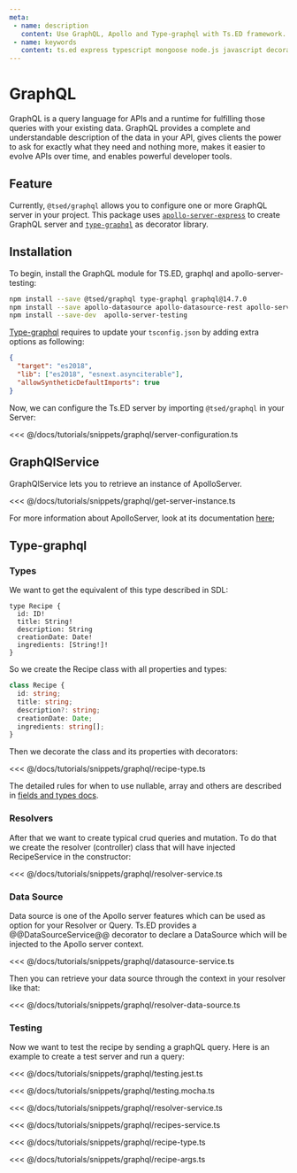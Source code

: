 ```yaml
---
meta:
 - name: description
   content: Use GraphQL, Apollo and Type-graphql with Ts.ED framework. GraphQL is a query language for APIs and a runtime for fulfilling those queries with your existing data.
 - name: keywords
   content: ts.ed express typescript mongoose node.js javascript decorators
---
```

# GraphQL <Badge text="Contributors are welcome" /> <Badge text="Help wanted" />

<Banner src="https://graphql.org/img/logo.svg" href="https://graphql.org/" height="128" />

GraphQL is a query language for APIs and a runtime for fulfilling those queries with your existing data. GraphQL provides a complete and understandable description of the data in your API, gives clients the power to ask for exactly what they need and nothing more, makes it easier to evolve APIs over time, and enables powerful developer tools.

## Feature

Currently, `@tsed/graphql` allows you to configure one or more GraphQL server in your project.
This package uses [`apollo-server-express`](https://www.apollographql.com/docs/apollo-server/api/apollo-server.html) to create GraphQL server and [`type-graphql`](https://19majkel94.github.io/type-graphql/)
as decorator library.

## Installation

To begin, install the GraphQL module for TS.ED, graphql and apollo-server-testing:
```bash
npm install --save @tsed/graphql type-graphql graphql@14.7.0
npm install --save apollo-datasource apollo-datasource-rest apollo-server-express
npm install --save-dev  apollo-server-testing
```

[Type-graphql](https://19majkel94.github.io/type-graphql/) requires to update your `tsconfig.json` by adding extra options as following:

```json
{
  "target": "es2018",
  "lib": ["es2018", "esnext.asynciterable"],
  "allowSyntheticDefaultImports": true
}
```

Now, we can configure the Ts.ED server by importing `@tsed/graphql` in your Server:

<<< @/docs/tutorials/snippets/graphql/server-configuration.ts

## GraphQlService

GraphQlService lets you to retrieve an instance of ApolloServer.

<<< @/docs/tutorials/snippets/graphql/get-server-instance.ts

For more information about ApolloServer, look at its documentation [here](https://www.apollographql.com/docs/apollo-server/api/apollo-server.html);

## Type-graphql
### Types

We want to get the equivalent of this type described in SDL:

```
type Recipe {
  id: ID!
  title: String!
  description: String
  creationDate: Date!
  ingredients: [String!]!
}
```

So we create the Recipe class with all properties and types:

```typescript
class Recipe {
  id: string;
  title: string;
  description?: string;
  creationDate: Date;
  ingredients: string[];
}
```

Then we decorate the class and its properties with decorators:

<<< @/docs/tutorials/snippets/graphql/recipe-type.ts

The detailed rules for when to use nullable, array and others are described in [fields and types docs](https://19majkel94.github.io/type-graphql/docs/types-and-fields.html).

###  Resolvers

After that we want to create typical crud queries and mutation. To do that we create the resolver (controller) class that will have injected RecipeService in the constructor:

<<< @/docs/tutorials/snippets/graphql/resolver-service.ts

### Data Source

Data source is one of the Apollo server features which can be used as option for your Resolver or Query.
Ts.ED provides a @@DataSourceService@@ decorator to declare a DataSource which will be injected to the Apollo server context.

<<< @/docs/tutorials/snippets/graphql/datasource-service.ts

Then you can retrieve your data source through the context in your resolver like that:

<<< @/docs/tutorials/snippets/graphql/resolver-data-source.ts

### Testing

Now we want to test the recipe by sending a graphQL query.
Here is an example to create a test server and run a query:

<Tabs class="-code">
  <Tab label="Jest">
  
<<< @/docs/tutorials/snippets/graphql/testing.jest.ts

  </Tab>
  <Tab label="Mocha">
  
<<< @/docs/tutorials/snippets/graphql/testing.mocha.ts

  </Tab>  
  <Tab label="RecipeResolver.ts">
    
<<< @/docs/tutorials/snippets/graphql/resolver-service.ts
  
  </Tab>   
  <Tab label="RecipesService.ts">
    
<<< @/docs/tutorials/snippets/graphql/recipes-service.ts
  
  </Tab>
  <Tab label="Recipe.ts">
    
<<< @/docs/tutorials/snippets/graphql/recipe-type.ts
  
  </Tab>  
  <Tab label="RecipeArgs.ts">
    
<<< @/docs/tutorials/snippets/graphql/recipe-args.ts
  
  </Tab>      
</Tabs>  
